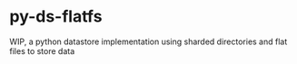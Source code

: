 # py-ds-flatfs
WIP, a python datastore implementation using sharded directories and flat files to store data 

